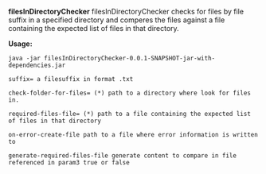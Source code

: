 **filesInDirectoryChecker**
filesInDirectoryChecker checks for files by file suffix in a specified directory and comperes the files against a file containing the expected list of files in that directory. 

**Usage:**

`java -jar filesInDirectoryChecker-0.0.1-SNAPSHOT-jar-with-dependencies.jar` 

`suffix= a filesuffix in format .txt`
 
`check-folder-for-files= (*) path to a directory where look for files in.`

`required-files-file= (*) path to a file containing the expected list of files in that directory`

`on-error-create-file path to a file where error information is written to`

`generate-required-files-file generate content to compare in file referenced in param3 true or false
`
 